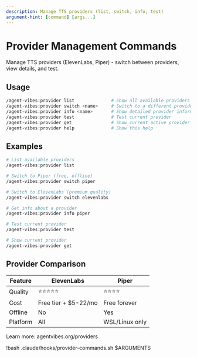 ```yaml
---
description: Manage TTS providers (list, switch, info, test)
argument-hint: [command] [args...]
---
```


# Provider Management Commands

Manage TTS providers (ElevenLabs, Piper) - switch between providers, view details, and test.

## Usage

```bash
/agent-vibes:provider list              # Show all available providers
/agent-vibes:provider switch <name>     # Switch to a different provider
/agent-vibes:provider info <name>       # Show detailed provider information
/agent-vibes:provider test              # Test current provider
/agent-vibes:provider get               # Show current active provider
/agent-vibes:provider help              # Show this help
```

## Examples

```bash
# List available providers
/agent-vibes:provider list

# Switch to Piper (free, offline)
/agent-vibes:provider switch piper

# Switch to ElevenLabs (premium quality)
/agent-vibes:provider switch elevenlabs

# Get info about a provider
/agent-vibes:provider info piper

# Test current provider
/agent-vibes:provider test

# Show current provider
/agent-vibes:provider get
```

## Provider Comparison

| Feature  | ElevenLabs           | Piper          |
| -------- | -------------------- | -------------- |
| Quality  | ⭐⭐⭐⭐⭐           | ⭐⭐⭐⭐       |
| Cost     | Free tier + $5-22/mo | Free forever   |
| Offline  | No                   | Yes            |
| Platform | All                  | WSL/Linux only |

Learn more: agentvibes.org/providers

!bash .claude/hooks/provider-commands.sh $ARGUMENTS
